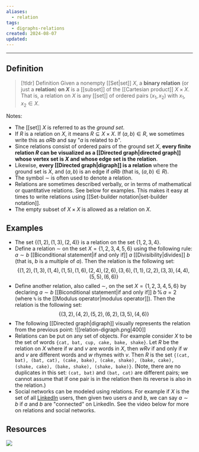 ```yaml
---
aliases:
  - relation
tags:
  - digraphs-relations
created: 2024-08-07
updated:
---
```

---
## Definition 

> [!tldr] Definition
> Given a nonempty [[Set|set]] $X$, a **binary relation** (or just a **relation**) **on $X$** is a [[subset]] of the [[Cartesian product]] $X \times X$. That is, a relation on $X$ is any [[set]] of ordered pairs $(x_1,x_2)$ with $x_1, x_2 \in X$. 

Notes: 
- The [[set]] $X$ is referred to as the *ground set*. 
- If $R$ is a relation on $X$, it means $R \subseteq X \times X$. If $(a,b) \in R$, we sometimes write this as $aRb$ and say "$a$ is related to $b$". 
- Since relations consist of ordered pairs of the ground set $X$, **every finite relation $R$ can be visualized as a [[Directed graph|directed graph]] whose vertex set is $X$ and whose edge set is the relation**. 
- Likewise, **every [[Directed graph|digraph]] is a relation** where the ground set is $X$, and $(a,b)$ is an edge if $aRb$ (that is, $(a,b) \in R$). 
- The symbol $\sim$ is often used to denote a relation. 
- Relations are sometimes described verbally, or in terms of mathematical or quantitative relations. See below for examples. This makes it easy at times to write relations using [[Set-builder notation|set-builder notation]]. 
- The empty subset of $X \times X$ is allowed as a relation on $X$. 

## Examples 

- The set $\{(1,2), (1,3), (2,4)\}$ is a relation on the set $\{1,2,3,4\}$. 
- Define a relation $\sim$ on the set $X = \{1,2,3,4,5,6\}$ using the following rule: $a \sim b$ [[Biconditional statement|if and only if]] $a$ [[Divisibility|divides]] $b$ (that is, $b$ is a multiple of $a$). Then the relation is the following set: 
$$\{(1,2), (1,3), (1,4), (1,5), (1,6), (2,4), (2,6), (3,6), (1,1), (2,2), (3,3), (4,4), (5,5), (6,6)\}$$
- Define another relation, also called $\sim$, on the set $X = \{1,2,3,4,5,6\}$ by declaring $a \sim b$ [[Biconditional statement|if and only if]] $b \, \% \, a = 2$ (where `%` is the [[Modulus operator|modulus operator]]). Then the relation is the following set: 
$$\{(3, 2), (4, 2), (5, 2), (6, 2), (3, 5), (4, 6) \}$$
- The following [[Directed graph|digraph]] visually represents the relation from the previous point: 
![[relation-digraph.png|400]]
- Relations can be put on any set of objects. For example consider $X$ to be the set of words `{cat, bat, cup, cake, bake, shake}`. Let $R$ be the relation on $X$ where if $w$ and $v$ are words in $X$, then $wRv$ if and only if $w$ and $v$ are different words and $w$ rhymes with $v$. Then $R$ is the set `{(cat, bat), (bat, cat), (cake, bake), (cake, shake), (bake, cake), (shake, cake), (bake, shake), (shake, bake)}`. (Note, there are no duplicates in this set: `(cat, bat)` and `(bat, cat)` are different pairs; we cannot assume that if one pair is in the relation then its reverse is also in the relation.) 
- Social networks can be modeled using relations. For example if $X$ is the set of all [LinkedIn](https://www.linkedin.com/) users, then given two users $a$ and $b$, we can say $a \sim b$ if $a$ and $b$ are "connected" on LinkedIn. See the video below for more on relations and social networks. 


## Resources 

![](https://www.youtube.com/watch?v=qnjxdlpWMLA)
